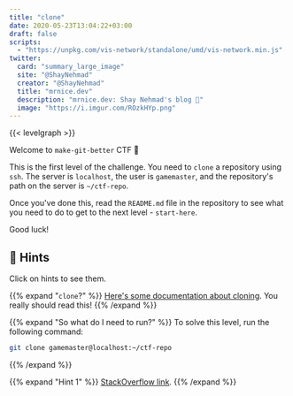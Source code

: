 ```yaml
---
title: "clone"
date: 2020-05-23T13:04:22+03:00
draft: false
scripts: 
  - "https://unpkg.com/vis-network/standalone/umd/vis-network.min.js"
twitter:
  card: "summary_large_image"
  site: "@ShayNehmad"
  creator: "@ShayNehmad"
  title: "mrnice.dev"
  description: "mrnice.dev: Shay Nehmad's blog 🧔"
  image: "https://i.imgur.com/ROzkHYp.png"
---
```


{{< levelgraph >}}

Welcome to `make-git-better` CTF 🚩

This is the first level of the challenge. You need to `clone` a repository using `ssh`. The server is `localhost`, the user is `gamemaster`, and the repository's path on the server is `~/ctf-repo`.

Once you've done this, read the `README.md` file in the repository to see what you need to do to get to the next level - `start-here`.

Good luck!

## 🧩 Hints

Click on hints to see them.

{{% expand "`clone`?" %}}
[Here's some documentation about cloning](https://git-scm.com/book/en/v2/Git-Basics-Getting-a-Git-Repository). You really should read this!
{{% /expand %}}

{{% expand "So what do I need to run?" %}}
To solve this level, run the following command:

```sh
git clone gamemaster@localhost:~/ctf-repo
```

{{% /expand %}}

{{% expand "Hint 1" %}}
[StackOverflow link](https://stackoverflow.com/questions/2047465/how-can-i-delete-a-file-from-a-git-repository).
{{% /expand %}}

